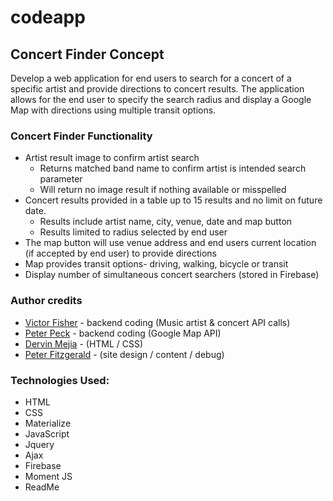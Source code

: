 # codeapp
## **Concert Finder Concept**

Develop a web application for end users to search for a concert of a specific artist and provide directions to concert results.  The application allows for the end user to specify the search radius and display a Google Map with directions using multiple transit options.

### Concert Finder Functionality
* Artist result image to confirm artist search
	* Returns matched band name to confirm artist is intended search parameter
	* Will return no image result if nothing available or misspelled
* Concert results provided in a table up to 15 results and no limit on future date. 
	* Results include artist name, city, venue, date and map button
	* Results limited to radius selected by end user
* The map button will use venue address and end users current location (if accepted by end user) to provide directions
* Map provides transit options- driving, walking, bicycle or transit
* Display number of simultaneous concert searchers (stored in Firebase)

### Author credits
* [Victor Fisher](https://github.com/deep-research) - backend coding (Music artist & concert API calls)
* [Peter Peck](https://github.com/ptpeck357) - backend coding (Google Map API)
* [Dervin Mejia](https://github.com/nivred) - (HTML / CSS)
* [Peter Fitzgerald](https://github.com/petefitz4) - (site design / content / debug)

### Technologies Used:

* HTML
* CSS
* Materialize
* JavaScript
* Jquery
* Ajax
* Firebase
* Moment JS
* ReadMe

